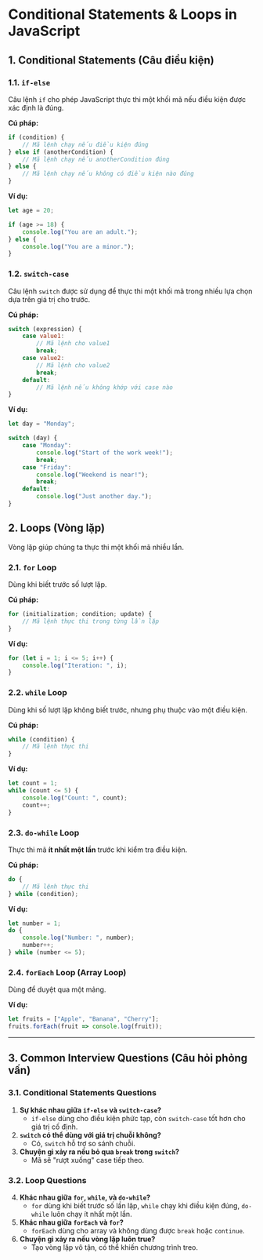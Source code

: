 # Conditional Statements & Loops in JavaScript

## 1. Conditional Statements (Câu điều kiện)
### 1.1. `if-else`
Câu lệnh `if` cho phép JavaScript thực thi một khối mã nếu điều kiện được xác định là đúng.

**Cú pháp:**
```javascript
if (condition) {
    // Mã lệnh chạy nếu điều kiện đúng
} else if (anotherCondition) {
    // Mã lệnh chạy nếu anotherCondition đúng
} else {
    // Mã lệnh chạy nếu không có điều kiện nào đúng
}
```

**Ví dụ:**
```javascript
let age = 20;

if (age >= 18) {
    console.log("You are an adult.");
} else {
    console.log("You are a minor.");
}
```

### 1.2. `switch-case`
Câu lệnh `switch` được sử dụng để thực thi một khối mã trong nhiều lựa chọn dựa trên giá trị cho trước.

**Cú pháp:**
```javascript
switch (expression) {
    case value1:
        // Mã lệnh cho value1
        break;
    case value2:
        // Mã lệnh cho value2
        break;
    default:
        // Mã lệnh nếu không khớp với case nào
}
```

**Ví dụ:**
```javascript
let day = "Monday";

switch (day) {
    case "Monday":
        console.log("Start of the work week!");
        break;
    case "Friday":
        console.log("Weekend is near!");
        break;
    default:
        console.log("Just another day.");
}
```

## 2. Loops (Vòng lặp)
Vòng lặp giúp chúng ta thực thi một khối mã nhiều lần.

### 2.1. `for` Loop
Dùng khi biết trước số lượt lặp.

**Cú pháp:**
```javascript
for (initialization; condition; update) {
    // Mã lệnh thực thi trong từng lần lặp
}
```

**Ví dụ:**
```javascript
for (let i = 1; i <= 5; i++) {
    console.log("Iteration: ", i);
}
```

### 2.2. `while` Loop
Dùng khi số lượt lặp không biết trước, nhưng phụ thuộc vào một điều kiện.

**Cú pháp:**
```javascript
while (condition) {
    // Mã lệnh thực thi
}
```

**Ví dụ:**
```javascript
let count = 1;
while (count <= 5) {
    console.log("Count: ", count);
    count++;
}
```

### 2.3. `do-while` Loop
Thực thi mã **ít nhất một lần** trước khi kiểm tra điều kiện.

**Cú pháp:**
```javascript
do {
    // Mã lệnh thực thi
} while (condition);
```

**Ví dụ:**
```javascript
let number = 1;
do {
    console.log("Number: ", number);
    number++;
} while (number <= 5);
```

### 2.4. `forEach` Loop (Array Loop)
Dùng để duyệt qua một mảng.

**Ví dụ:**
```javascript
let fruits = ["Apple", "Banana", "Cherry"];
fruits.forEach(fruit => console.log(fruit));
```

---

## 3. Common Interview Questions (Câu hỏi phỏng vấn)

### 3.1. Conditional Statements Questions
1. **Sự khác nhau giữa `if-else` và `switch-case`?**
   - `if-else` dùng cho điều kiện phức tạp, còn `switch-case` tốt hơn cho giá trị cố định.
2. **`switch` có thể dùng với giá trị chuỗi không?**
   - Có, `switch` hỗ trợ so sánh chuỗi.
3. **Chuyện gì xảy ra nếu bỏ qua `break` trong `switch`?**
   - Mã sẽ "rượt xuống" case tiếp theo.

### 3.2. Loop Questions
4. **Khác nhau giữa `for`, `while`, và `do-while`?**
   - `for` dùng khi biết trước số lần lặp, `while` chạy khi điều kiện đúng, `do-while` luôn chạy ít nhất một lần.
5. **Khác nhau giữa `forEach` và `for`?**
   - `forEach` dùng cho array và không dùng được `break` hoặc `continue`.
6. **Chuyện gì xảy ra nếu vòng lặp luôn true?**
   - Tạo vòng lặp vô tận, có thể khiến chương trình treo.
